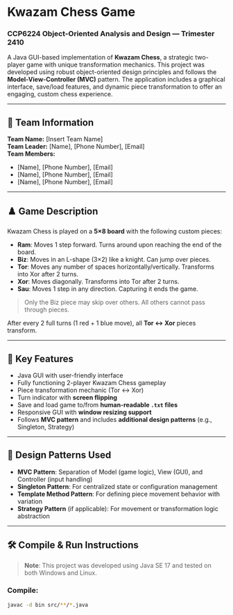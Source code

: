# Kwazam Chess Game

### CCP6224 Object-Oriented Analysis and Design — Trimester 2410

A Java GUI-based implementation of **Kwazam Chess**, a strategic two-player game with unique transformation mechanics. This project was developed using robust object-oriented design principles and follows the **Model-View-Controller (MVC)** pattern. The application includes a graphical interface, save/load features, and dynamic piece transformation to offer an engaging, custom chess experience.

---

## 👥 Team Information

**Team Name:** [Insert Team Name]  
**Team Leader:** [Name], [Phone Number], [Email]  
**Team Members:**
- [Name], [Phone Number], [Email]  
- [Name], [Phone Number], [Email]  
- [Name], [Phone Number], [Email]  

---

## ♟️ Game Description

Kwazam Chess is played on a **5×8 board** with the following custom pieces:

- **Ram**: Moves 1 step forward. Turns around upon reaching the end of the board.
- **Biz**: Moves in an L-shape (3×2) like a knight. Can jump over pieces.
- **Tor**: Moves any number of spaces horizontally/vertically. Transforms into Xor after 2 turns.
- **Xor**: Moves diagonally. Transforms into Tor after 2 turns.
- **Sau**: Moves 1 step in any direction. Capturing it ends the game.

> Only the Biz piece may skip over others. All others cannot pass through pieces.

After every 2 full turns (1 red + 1 blue move), all **Tor ↔ Xor** pieces transform.

---

## 🎯 Key Features

- Java GUI with user-friendly interface
- Fully functioning 2-player Kwazam Chess gameplay
- Piece transformation mechanic (Tor ↔ Xor)
- Turn indicator with **screen flipping**
- Save and load game to/from **human-readable `.txt` files**
- Responsive GUI with **window resizing support**
- Follows **MVC pattern** and includes **additional design patterns** (e.g., Singleton, Strategy)

---

## 🧠 Design Patterns Used

- **MVC Pattern**: Separation of Model (game logic), View (GUI), and Controller (input handling)
- **Singleton Pattern**: For centralized state or configuration management
- **Template Method Pattern**: For defining piece movement behavior with variation
- **Strategy Pattern** (if applicable): For movement or transformation logic abstraction

---

## 🛠️ Compile & Run Instructions

> **Note**: This project was developed using Java SE 17 and tested on both Windows and Linux.

### Compile:
```bash
javac -d bin src/**/*.java
